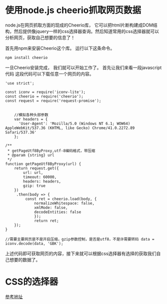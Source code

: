 # 使用node.js cheerio抓取网页数据

node.js在网页抓取方面的现成的Cheerio库， 它可以把html片断构建成DOM结构，然后提供像jquery一样的css选择器查询。然后知道常用的css选择器就可以分析网页，获取自己想要的信息了！

首先用npm来安装Cheerio这个库。 运行以下这条命令。
```
npm install cheerio
```

一旦Cheerio安装完成， 我们就可以开始工作了。 首先让我们来看一段javascript代码 这段代码可以下载任意一个网页的内容。

```
'use strict';

const iconv = require('iconv-lite');
const cheerio = require('cheerio');
const request = require('request-promise');

	
	//模拟各种头部参数
	var headers = {
	  'User-Agent': 'Mozilla/5.0 (Windows NT 6.1; WOW64) AppleWebKit/537.36 (KHTML, like Gecko) Chrome/41.0.2272.89 Safari/537.36'
	};

/**
 * getPageUtf8ByProxy,utf-8编码格式，带压缩
 * @param {string} url
 */
function getPageUtf8ByProxy(url) {
	return request.get({
		url: url,
		timeout: 60000,
		headers: headers,
		gzip: true
	})
	 .then(body => {
		 const ret = cheerio.load(body, {
			 normalizeWhitespace: false,
			 xmlMode: false,
			 decodeEntities: false
			 });
			 return ret;
	});
}
```

	//需要主要网页是不是开启压缩，gzip参数控制，是否是utf8，不是许需要转码 data = iconv.decode(data, 'GBK');


上述代码即可获取网页的内容，接下来就可以根据css选择器有选择的获取我们自己想要的数据了。


# CSS的选择器

[参考地址](http://www.ruanyifeng.com/blog/2009/03/css_selectors.html)
